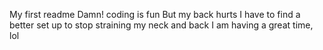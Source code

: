 My first readme
Damn! coding is fun
But my back hurts
I have to find a better set up to stop straining my neck and back
I am having a great time, lol
